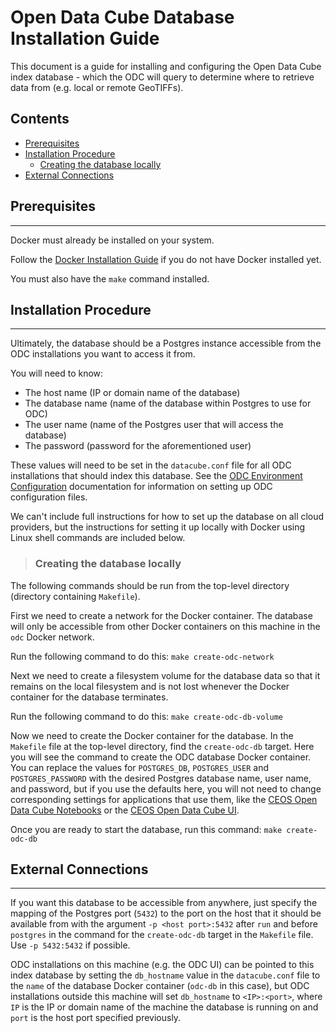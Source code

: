 ﻿# Open Data Cube Database Installation Guide

This document is a guide for installing and configuring 
the Open Data Cube index database - which the ODC will query to determine where to retrieve data from (e.g. local or remote GeoTIFFs).

## Contents

  * [Prerequisites](#prerequisites)
  * [Installation Procedure](#installation_procedure)
    * [Creating the database locally](#creating_locally)
  * [External Connections](#external_connections)

## <a name="prerequisites"></a> Prerequisites
-------

Docker must already be installed on your system.

Follow the [Docker Installation Guide](docker_install.md) if you do not have Docker installed yet.

You must also have the `make` command installed.

## <a name="installation_procedure"></a> Installation Procedure
-------

Ultimately, the database should be a Postgres instance accessible from the ODC installations you want to access it from.

You will need to know:
* The host name (IP or domain name of the database)
* The database name (name of the database within Postgres to use for ODC) 
* The user name (name of the Postgres user that will access the database) 
* The password (password for the aforementioned user)

These values will need to be set in the `datacube.conf` file for all ODC installations that should index this database. See the [ODC Environment Configuration](https://datacube-core.readthedocs.io/en/stable/ops/config.html) documentation for information on setting up ODC configuration files.

We can't include full instructions for how to set up the database on all cloud providers, but the instructions for setting it up locally with Docker using Linux shell commands are included below.

>### <a name="creating_locally"></a> Creating the database locally
The following commands should be run from the top-level directory (directory containing `Makefile`).

First we need to create a network for the Docker container. The database will only be accessible from other Docker containers on this machine in the `odc` Docker network.

Run the following command to do this:
`make create-odc-network`

Next we need to create a filesystem volume for the database data so that it remains on the local filesystem and is not lost whenever the Docker container for the database terminates.

Run the following command to do this:
`make create-odc-db-volume`

Now we need to create the Docker container for the database.
In the `Makefile` file at the top-level directory, find the `create-odc-db` target. Here you will see the command to create the ODC database Docker container. You can replace the values for `POSTGRES_DB`, `POSTGRES_USER` and `POSTGRES_PASSWORD` with the desired Postgres database name, user name, and password, but if you use the defaults here, you will not need to change corresponding settings for applications that use them, like the [CEOS Open Data Cube Notebooks](https://github.com/ceos-seo/data_cube_notebooks) or the [CEOS Open Data Cube UI](https://github.com/ceos-seo/data_cube_ui).

Once you are ready to start the database, run this command:
`make create-odc-db`

## <a name="external_connections"></a> External Connections
-------

If you want this database to be accessible from anywhere, just specify the mapping of the Postgres port (`5432`) to the port on the host that it should be available from with the argument `-p <host port>:5432` after `run` and before `postgres` in the command for the `create-odc-db` target in the `Makefile` file.
Use `-p 5432:5432` if possible.

ODC installations on this machine (e.g. the ODC UI) can be pointed to this index database by setting the `db_hostname` value in the `datacube.conf` file to the `name` of the database Docker container (`odc-db` in this case), but ODC installations outside this machine will set `db_hostname` to `<IP>:<port>`, where `IP` is the IP or domain name of the machine the database is running on and `port` is the host port specified previously.

